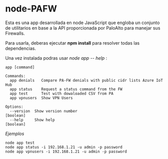 # node-PAFW
Esta es una app desarrollada en node JavaScript que engloba un conjunto de utilitarios en base a la API proporcionada por PaloAlto para manejar sus Firewalls.

Para usarla, deberas ejecutar  **npm install** para resolver todas las dependencias.

Una vez instalada podras usar _node app -- help_ :

```
app [command]

Commands:
  app denials   Compare PA-FW denials with public cidr lists Azure IoT Hub
  app status    Request a status command from the FW
  app test      Test with dowaloaded CSV from PA
  app vpnusers  Show VPN Users

Options:
  --version  Show version number                                       [boolean]
  --help     Show help                                                 [boolean]
```

_Ejemplos_
```
node app test 
node app status -i 192.168.1.21 -u admin -p password 
node app vpnusers -i 192.168.1.21 -u admin -p password 
```
